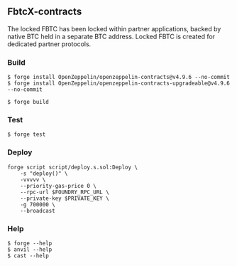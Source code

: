 ## FbtcX-contracts

The locked FBTC has been locked within partner applications, backed by native BTC held in a separate BTC address. Locked FBTC is created for dedicated partner protocols.

### Build

```shell
$ forge install OpenZeppelin/openzeppelin-contracts@v4.9.6 --no-commit
$ forge install OpenZeppelin/openzeppelin-contracts-upgradeable@v4.9.6 --no-commit

$ forge build
```

### Test

```shell
$ forge test
```

### Deploy

```shell
forge script script/deploy.s.sol:Deploy \
    -s "deploy()" \
    -vvvvv \
    --priority-gas-price 0 \
    --rpc-url $FOUNDRY_RPC_URL \
    --private-key $PRIVATE_KEY \
    -g 700000 \
    --broadcast
```

### Help

```shell
$ forge --help
$ anvil --help
$ cast --help
```
